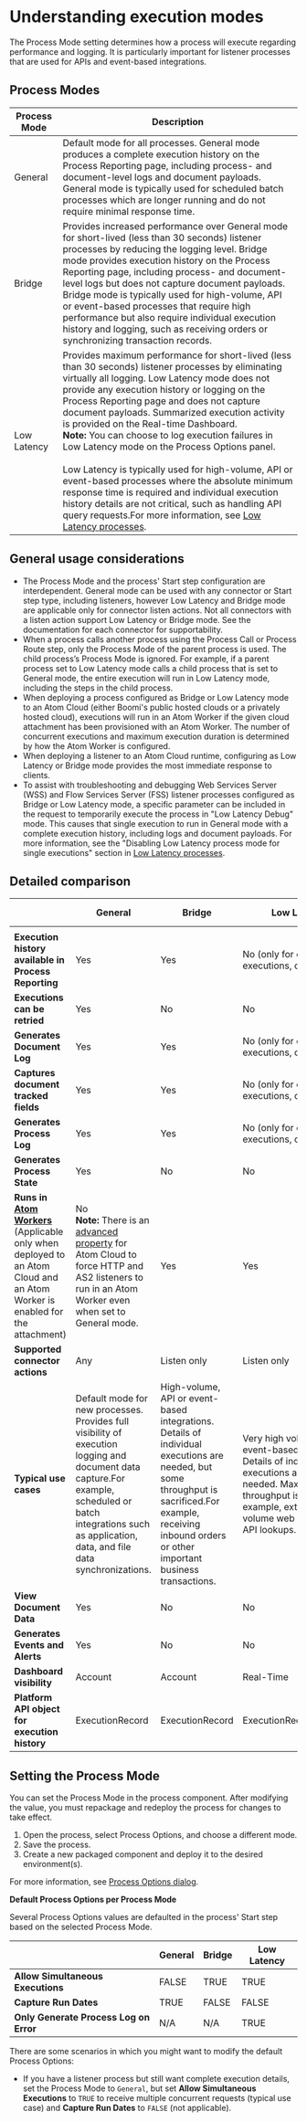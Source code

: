 # Understanding execution modes 

<head>
  <meta name="guidename" content="Integration"/>
  <meta name="context" content="GUID-2bc11045-c4a1-4601-b6fa-b1f81301e3e9"/>
</head>



The Process Mode setting determines how a process will execute regarding performance and logging. It is particularly important for listener processes that are used for APIs and event-based integrations.

## Process Modes

| Process Mode | Description                                                  |
| ------------ | ------------------------------------------------------------ |
| General      | Default mode for all processes. General mode produces a complete execution history on the Process Reporting page, including process- and document-level logs and document payloads.<br />General mode is typically used for scheduled batch processes which are longer running and do not require minimal response time. |
| Bridge       | Provides increased performance over General mode for short-lived (less than 30 seconds) listener processes by reducing the logging level. Bridge mode provides execution history on the Process Reporting page, including process- and document-level logs but does not capture document payloads.<br />Bridge mode is typically used for high-volume, API or event-based processes that require high performance but also require individual execution history and logging, such as receiving orders or synchronizing transaction records. |
| Low Latency  | Provides maximum performance for short-lived (less than 30 seconds) listener processes by eliminating virtually all logging. Low Latency mode does not provide any execution history or logging on the Process Reporting page and does not capture document payloads. Summarized execution activity is provided on the Real-time Dashboard.<br />**Note:** You can choose to log execution failures in Low Latency mode on the Process Options panel.<br /><br />Low Latency is typically used for high-volume, API or event-based processes where the absolute minimum response time is required and individual execution history details are not critical, such as handling API query requests.For more information, see [Low Latency processes](c-atm-Low_latency_processes_af9912ba-d4c8-4754-baeb-69bd9a41c48c.md). |


## General usage considerations

-   The Process Mode and the process' Start step configuration are interdependent. General mode can be used with any connector or Start step type, including listeners, however Low Latency and Bridge mode are applicable only for connector listen actions. Not all connectors with a listen action support Low Latency or Bridge mode. See the documentation for each connector for supportability.
-  When a process calls another process using the Process Call or Process Route step, only the Process Mode of the parent process is used. The child process’s Process Mode is ignored. For example, if a parent process set to Low Latency mode calls a child process that is set to General mode, the entire execution will run in Low Latency mode, including the steps in the child process. 
-   When deploying a process configured as Bridge or Low Latency mode to an Atom Cloud \(either Boomi's public hosted clouds or a privately hosted cloud\), executions will run in an Atom Worker if the given cloud attachment has been provisioned with an Atom Worker. The number of concurrent executions and maximum execution duration is determined by how the Atom Worker is configured.
-   When deploying a listener to an Atom Cloud runtime, configuring as Low Latency or Bridge mode provides the most immediate response to clients.
-   To assist with troubleshooting and debugging Web Services Server \(WSS\) and Flow Services Server \(FSS\) listener processes configured as Bridge or Low Latency mode, a specific parameter can be included in the request to temporarily execute the process in "Low Latency Debug" mode. This causes that single execution to run in General mode with a complete execution history, including logs and document payloads. For more information, see the "Disabling Low Latency process mode for single executions" section in [Low Latency processes](c-atm-Low_latency_processes_af9912ba-d4c8-4754-baeb-69bd9a41c48c.md).

## Detailed comparison

|                                                              | General                                                      | Bridge                                                       | Low Latency                                                  | Low Latency Debug                                            |
| ------------------------------------------------------------ | ------------------------------------------------------------ | ------------------------------------------------------------ | ------------------------------------------------------------ | ------------------------------------------------------------ |
|                                                              |                                                              |                                                              |                                                              |                                                              |
| **Execution history available in Process Reporting**         | Yes                                                          | Yes                                                          | No (only for errored executions, optionally)                 | Yes                                                          |
| **Executions can be retried**                                | Yes                                                          | No                                                           | No                                                           | Yes                                                          |
| **Generates Document Log**                                   | Yes                                                          | Yes                                                          | No (only for errored executions, optionally)                 | Yes                                                          |
| **Captures document tracked fields**                         | Yes                                                          | Yes                                                          | No (only for errored executions, optionally)                 | Yes                                                          |
| **Generates Process Log**                                    | Yes                                                          | Yes                                                          | No (only for errored executions, optionally)                 | Yes                                                          |
| **Generates Process State**                                  | Yes                                                          | No                                                           | No                                                           | Yes                                                          |
| **Runs in [Atom Workers](../Integration%20management/c-atm-Atom_workers_057ddda4-0cf2-40b2-8dd9-c193ae168569.md)** (Applicable only when deployed to an Atom Cloud and an Atom Worker is enabled for the attachment) | No<br />**Note:** There is an [advanced property](../Integration%20management/r-atm-Properties_panel_Advanced_tab_c39737e8-1b16-4fdd-b414-152694364c14.md) for Atom Cloud to force HTTP and AS2 listeners to run in an Atom Worker even when set to General mode. | Yes                                                          | Yes                                                          | Yes                                                          |
| **Supported connector actions**                              | Any                                                          | Listen only                                                  | Listen only                                                  | Listen only                                                  |
| **Typical use cases**                                        | Default mode for new processes. Provides full visibility of execution logging and document data capture.For example, scheduled or batch integrations such as application, data, and file data synchronizations. | High-volume, API or event-based integrations. Details of individual executions are needed, but some throughput is sacrificed.For example, receiving inbound orders or other important business transactions. | Very high volume, API event-based integrations. Details of individual executions are not needed. Maximum throughput is priority.For example, extremely high volume web requests or API lookups. | Temporary troubleshooting of Low Latency or Bridge mode processes. Runs the single execution in General mode with full execution logging and document data capture.<br />**Note:** Applicable only to WSS and FSS connectors. |
| **View Document Data**                                       | Yes                                                          | No                                                           | No                                                           | Yes                                                          |
| **Generates Events and Alerts**                              | Yes                                                          | No                                                           | No                                                           | Yes                                                          |
| **Dashboard visibility**                                     | Account                                                      | Account                                                      | Real-Time                                                    | Account                                                      |
| **Platform API object for execution history**              | ExecutionRecord                                              | ExecutionRecord                                              | ExecutionRecordSummary                                       | ExecutionRecord                                              |



## Setting the Process Mode

You can set the Process Mode in the process component. After modifying the value, you must repackage and redeploy the process for changes to take effect.

1.  Open the process, select Process Options, and choose a different mode.
2.  Save the process.
3.  Create a new packaged component and deploy it to the desired environment\(s\).

For more information, see [Process Options dialog](r-atm-Process_Options_dialog_97679f9e-1130-46ed-9937-8d1af5bcdbd5.md).

**Default Process Options per Process Mode**

Several Process Options values are defaulted in the process' Start step based on the selected Process Mode.

|                                        | General | Bridge | Low Latency |
| -------------------------------------- | ------- | ------ | ----------- |
| **Allow Simultaneous Executions**      | FALSE   | TRUE   | TRUE        |
| **Capture Run Dates**                  | TRUE    | FALSE  | FALSE       |
| **Only Generate Process Log on Error** | N/A     | N/A    | TRUE        |

There are some scenarios in which you might want to modify the default Process Options:

- If you have a listener process but still want complete execution details, set the Process Mode to `General`, but set **Allow Simultaneous Executions** to `TRUE` to receive multiple concurrent requests (typical use case) and **Capture Run Dates** to `FALSE` (not applicable).